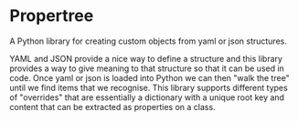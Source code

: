 # Propertree

A Python library for creating custom objects from yaml or json structures.

YAML and JSON provide a nice way to define a structure and this library provides
a way to give meaning to that structure so that it can be used in code. Once
yaml or json is loaded into Python we can then "walk the tree" until we find
items that we recognise. This library supports different types of "overrides"
that are essentially a dictionary with a unique root key and content that can
be extracted as properties on a class.
